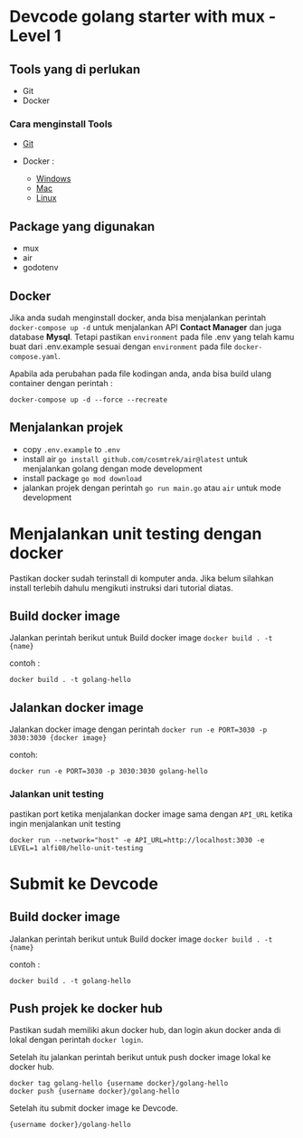 # Devcode golang starter with mux - Level 1

## Tools yang di perlukan

- Git
- Docker 

### Cara menginstall Tools

- [Git](https://git-scm.com/book/en/v2/Getting-Started-Installing-Git)

- Docker : 
    - [Windows](https://docs.docker.com/desktop/install/windows-install/)
    - [Mac](https://docs.docker.com/desktop/install/mac-install/)
    - [Linux](https://docs.docker.com/desktop/install/linux-install/)

## Package yang digunakan

- mux
- air
- godotenv

## Docker

Jika anda sudah menginstall docker, anda bisa menjalankan perintah `docker-compose up -d` untuk menjalankan API <b>Contact Manager</b> dan juga database <b>Mysql</b>. Tetapi pastikan `environment` pada file .env yang telah kamu buat dari .env.example sesuai dengan `environment` pada file `docker-compose.yaml`.

Apabila ada perubahan pada file kodingan anda, anda bisa build ulang container dengan perintah :
```
docker-compose up -d --force --recreate
``` 


## Menjalankan projek

- copy `.env.example` to `.env`
- install air `go install github.com/cosmtrek/air@latest` untuk menjalankan golang dengan mode development
- install package `go mod download`
- jalankan projek dengan perintah `go run main.go` atau `air` untuk mode development

# Menjalankan unit testing dengan docker

Pastikan docker sudah terinstall di komputer anda. Jika belum silahkan install terlebih dahulu mengikuti instruksi dari tutorial diatas.

## Build docker image
Jalankan perintah berikut untuk Build docker image  `docker build . -t {name}`

contoh :
```
docker build . -t golang-hello
```

## Jalankan docker image
Jalankan docker image dengan perintah `docker run -e PORT=3030 -p 3030:3030 {docker image}`

contoh: 
```
docker run -e PORT=3030 -p 3030:3030 golang-hello
```

### Jalankan unit testing

pastikan port ketika menjalankan docker image sama dengan `API_URL` ketika ingin menjalankan unit testing

```
docker run --network="host" -e API_URL=http://localhost:3030 -e LEVEL=1 alfi08/hello-unit-testing
```


# Submit ke Devcode
## Build docker image
Jalankan perintah berikut untuk Build docker image  `docker build . -t {name}`

contoh :
```
docker build . -t golang-hello
```

## Push projek ke docker hub
Pastikan sudah memiliki akun docker hub, dan login akun docker anda di lokal dengan perintah `docker login`.

Setelah itu jalankan perintah berikut untuk push docker image lokal ke docker hub.

```
docker tag golang-hello {username docker}/golang-hello
docker push {username docker}/golang-hello
```

Setelah itu submit docker image ke Devcode.

```
{username docker}/golang-hello
```